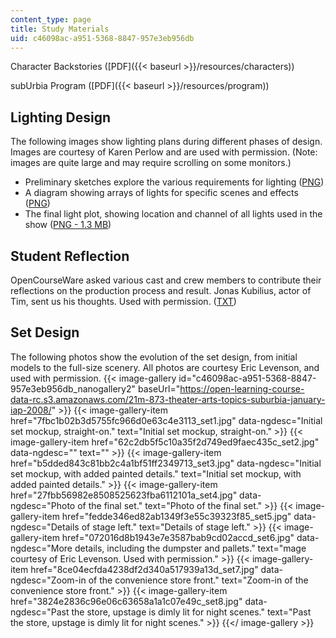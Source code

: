 ```yaml
---
content_type: page
title: Study Materials
uid: c46098ac-a951-5368-8847-957e3eb956db
---
```


Character Backstories ([PDF]({{< baseurl >}}/resources/characters))

subUrbia Program ([PDF]({{< baseurl >}}/resources/program))

Lighting Design
---------------

The following images show lighting plans during different phases of design. Images are courtesy of Karen Perlow and are used with permission. (Note: images are quite large and may require scrolling on some monitors.)

*   Preliminary sketches explore the various requirements for lighting ([PNG](/ans7870/21m/21m.873/iap08/imagegallery/lights/lights6.png))
*   A diagram showing arrays of lights for specific scenes and effects ([PNG](/ans7870/21m/21m.873/iap08/imagegallery/lights/lights2.png))
*   The final light plot, showing location and channel of all lights used in the show ([PNG - 1.3 MB](/ans7870/21m/21m.873/iap08/imagegallery/lights/lights1.png))

Student Reflection
------------------

OpenCourseWare asked various cast and crew members to contribute their reflections on the production process and result. Jonas Kubilius, actor of Tim, sent us his thoughts. Used with permission. ([TXT](/courses/music-and-theater-arts/21m-873-theater-arts-topics-suburbia-january-iap-2008/study-materials/jonas.txt))

Set Design
----------

The following photos show the evolution of the set design, from initial models to the full-size scenery. All photos are courtesy Eric Levenson, and used with permission.
{{< image-gallery id="c46098ac-a951-5368-8847-957e3eb956db_nanogallery2" baseUrl="https://open-learning-course-data-rc.s3.amazonaws.com/21m-873-theater-arts-topics-suburbia-january-iap-2008/" >}}
{{< image-gallery-item href="7fbc1b02b3d5755fc966d0e63c4e3113_set1.jpg" data-ngdesc="Initial set mockup, straight-on." text="Initial set mockup, straight-on." >}}
{{< image-gallery-item href="62c2db5f5c10a35f2d749ed9faec435c_set2.jpg" data-ngdesc="" text="" >}}
{{< image-gallery-item href="b5dded843c81bb2c4a1bf51ff2349713_set3.jpg" data-ngdesc="Initial set mockup, with added painted details." text="Initial set mockup, with added painted details." >}}
{{< image-gallery-item href="27fbb56982e8508525623fba6112101a_set4.jpg" data-ngdesc="Photo of the final set." text="Photo of the final set." >}}
{{< image-gallery-item href="fedde346ed82ab1349f3e55c39323f85_set5.jpg" data-ngdesc="Details of stage left." text="Details of stage left." >}}
{{< image-gallery-item href="072016d8b1943e7e3587bab9cd02accd_set6.jpg" data-ngdesc="More details, including the dumpster and pallets." text="mage courtesy of Eric Levenson. Used with permission." >}}
{{< image-gallery-item href="8ce04ecfda4238df2d340a517939a13d_set7.jpg" data-ngdesc="Zoom-in of the convenience store front." text="Zoom-in of the convenience store front." >}}
{{< image-gallery-item href="3824e2836c96e06c63658a1a1c07e49c_set8.jpg" data-ngdesc="Past the store, upstage is dimly lit for night scenes." text="Past the store, upstage is dimly lit for night scenes." >}}
{{</ image-gallery >}}